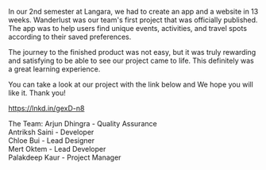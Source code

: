 In our 2nd semester at Langara, we had to create an app and a website in 13 weeks. Wanderlust was our team's first project that was officially published. The app was to help users find unique events, activities, and travel spots according to their saved preferences. 

The journey to the finished product was not easy, but it was truly rewarding and satisfying to be able to see our project came to life. This definitely was a great learning experience.

You can take a look at our project with the link below and We hope you will like it. Thank you!

https://lnkd.in/gexD-n8



The Team:
Arjun Dhingra - Quality Assurance <br />
Antriksh Saini - Developer <br />
Chloe Bui - Lead Designer <br />
Mert Oktem - Lead Developer <br />
Palakdeep Kaur - Project Manager 
